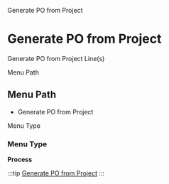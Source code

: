 
Generate PO from Project
# Generate PO from Project


Generate PO from Project Line(s)

Menu Path
## Menu Path



- Generate PO from Project

Menu Type
### Menu Type

**Process**


:::tip
[Generate PO from Project](functional-guide/process/process-c_project_generatepo.md)
:::